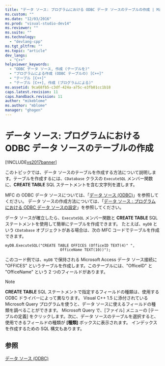 ```yaml
---
title: "データ ソース: プログラムにおける ODBC データ ソースのテーブルの作成 | Microsoft Docs"
ms.custom: ""
ms.date: "12/03/2016"
ms.prod: "visual-studio-dev14"
ms.reviewer: ""
ms.suite: ""
ms.technology: 
  - "devlang-cpp"
ms.tgt_pltfrm: ""
ms.topic: "article"
dev_langs: 
  - "C++"
helpviewer_keywords: 
  - "ODBC データ ソース, 作成 (テーブルを)"
  - "プログラムによる作成 (ODBC テーブルの) [C++]"
  - "テーブル [C++]"
  - "テーブル [C++], 作成 (プログラムによる)"
ms.assetid: 9ca68fb5-c3df-424a-a75c-e3fb01cc1b18
caps.latest.revision: 11
caps.handback.revision: 11
author: "mikeblome"
ms.author: "mblome"
manager: "ghogen"
---
```

# データ ソース: プログラムにおける ODBC データ ソースのテーブルの作成
[!INCLUDE[vs2017banner](../../assembler/inline/includes/vs2017banner.md)]

このトピックでは、データ ソースのテーブルを作成する方法について説明します。テーブルを作成するには、`CDatabase` クラスの `ExecuteSQL` メンバー関数に、**CREATE TABLE** SQL ステートメントを含む文字列を渡します。  
  
 MFC の ODBC データ ソースについては、「[データ ソース \(ODBC\)](../../data/odbc/data-source-odbc.md)」を参照してください。  データ ソースの作成方法については、「[データ ソース : プログラムにおける ODBC データ ソースの設定](../../data/odbc/data-source-programmatically-configuring-an-odbc-data-source.md)」を参照してください。  
  
 データ ソースが確立したら、`ExecuteSQL` メンバー関数と **CREATE TABLE** SQL ステートメントを使用して簡単にテーブルを作成できます。  たとえば、`myDB` という `CDatabase` オブジェクトがある場合は、次の MFC コードでテーブルを作成できます。  
  
```  
myDB.ExecuteSQL("CREATE TABLE OFFICES (OfficeID TEXT(4)" ",   
                         OfficeName TEXT(10))");  
```  
  
 このコード例では、`myDB` で保持される Microsoft Access データ ソース接続に "OFFICES" というテーブルを作成します。このテーブルには、"OfficeID" と "OfficeName" という 2 つのフィールドがあります。  
  
> [!NOTE]
>  **CREATE TABLE** SQL ステートメントで指定するフィールドの種類は、使用する ODBC ドライバーによって異なります。  Visual C\+\+ 1.5 に添付されている Microsoft Query プログラムを使うと、データ ソースに使えるフィールドの種類を調べることができます。  Microsoft Query で、\[ファイル\] メニューの \[テーブルの定義\] をクリックします。次に、データ ソースのテーブルを選択すると、使用できるフィールドの種類が **\[種類\]** ボックスに表示されます。  インデックスを作成するための SQL 構文もあります。  
  
## 参照  
 [データ ソース \(ODBC\)](../../data/odbc/data-source-odbc.md)